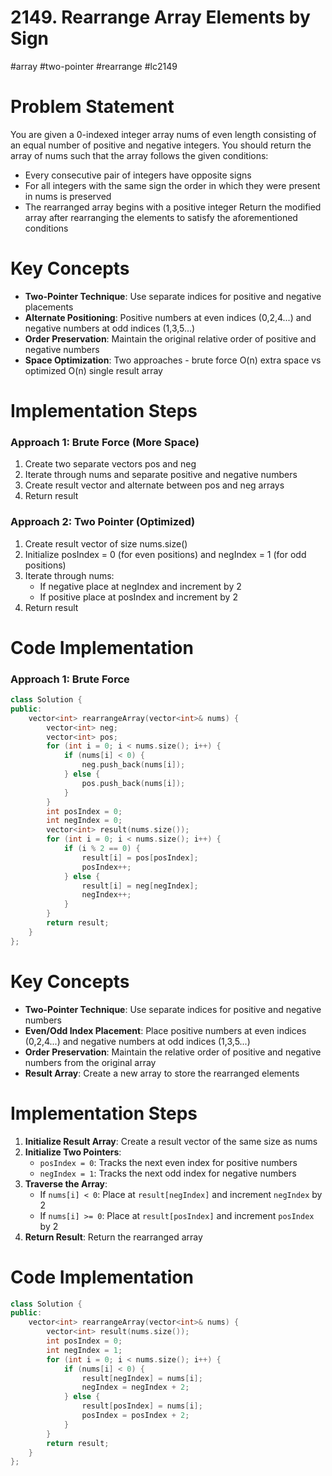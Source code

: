 # 2149. Rearrange Array Elements by Sign
#array #two-pointer #rearrange #lc2149
# Problem Statement
You are given a 0-indexed integer array nums of even length consisting of an equal number of positive and negative integers. You should return the array of nums such that the array follows the given conditions:
- Every consecutive pair of integers have opposite signs
- For all integers with the same sign the order in which they were present in nums is preserved
- The rearranged array begins with a positive integer
Return the modified array after rearranging the elements to satisfy the aforementioned conditions
# Key Concepts
- **Two-Pointer Technique**: Use separate indices for positive and negative placements
- **Alternate Positioning**: Positive numbers at even indices (0,2,4...) and negative numbers at odd indices (1,3,5...)
- **Order Preservation**: Maintain the original relative order of positive and negative numbers
- **Space Optimization**: Two approaches - brute force O(n) extra space vs optimized O(n) single result array
# Implementation Steps
### Approach 1: Brute Force (More Space)
1. Create two separate vectors pos and neg
2. Iterate through nums and separate positive and negative numbers
3. Create result vector and alternate between pos and neg arrays
4. Return result
### Approach 2: Two Pointer (Optimized)
1. Create result vector of size nums.size()
2. Initialize posIndex = 0 (for even positions) and negIndex = 1 (for odd positions)
3. Iterate through nums:
   - If negative place at negIndex and increment by 2
   - If positive place at posIndex and increment by 2
4. Return result
# Code Implementation
### Approach 1: Brute Force
````cpp
class Solution {
public:
    vector<int> rearrangeArray(vector<int>& nums) {
        vector<int> neg;
        vector<int> pos;
        for (int i = 0; i < nums.size(); i++) {
            if (nums[i] < 0) {
                neg.push_back(nums[i]);
            } else {
                pos.push_back(nums[i]);
            }
        }
        int posIndex = 0;
        int negIndex = 0;
        vector<int> result(nums.size());
        for (int i = 0; i < nums.size(); i++) {
            if (i % 2 == 0) {
                result[i] = pos[posIndex];
                posIndex++;
            } else {
                result[i] = neg[negIndex];
                negIndex++;
            }
        }
        return result;
    }
};
````
# Key Concepts
- **Two-Pointer Technique**: Use separate indices for positive and negative numbers
- **Even/Odd Index Placement**: Place positive numbers at even indices (0,2,4...) and negative numbers at odd indices (1,3,5...)
- **Order Preservation**: Maintain the relative order of positive and negative numbers from the original array
- **Result Array**: Create a new array to store the rearranged elements
# Implementation Steps
1. **Initialize Result Array**: Create a result vector of the same size as nums
2. **Initialize Two Pointers**:
   - `posIndex = 0`: Tracks the next even index for positive numbers
   - `negIndex = 1`: Tracks the next odd index for negative numbers
3. **Traverse the Array**:
   - If `nums[i] < 0`: Place at `result[negIndex]` and increment `negIndex` by 2
   - If `nums[i] >= 0`: Place at `result[posIndex]` and increment `posIndex` by 2
4. **Return Result**: Return the rearranged array
# Code Implementation
````cpp
class Solution {
public:
    vector<int> rearrangeArray(vector<int>& nums) {
        vector<int> result(nums.size());
        int posIndex = 0;
        int negIndex = 1;
        for (int i = 0; i < nums.size(); i++) {
            if (nums[i] < 0) {
                result[negIndex] = nums[i];
                negIndex = negIndex + 2;
            } else {
                result[posIndex] = nums[i];
                posIndex = posIndex + 2;
            }
        }
        return result;
    }
};